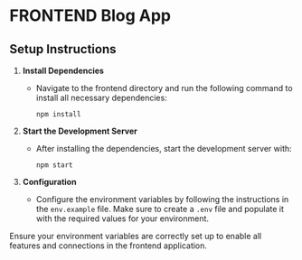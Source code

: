 # FRONTEND Blog App

## Setup Instructions

1. **Install Dependencies**
   - Navigate to the frontend directory and run the following command to install all necessary dependencies:
     ```
     npm install
     ```

2. **Start the Development Server**
   - After installing the dependencies, start the development server with:
     ```
     npm start
     ```

3. **Configuration**
   - Configure the environment variables by following the instructions in the `env.example` file. Make sure to create a `.env` file and populate it with the required values for your environment.

Ensure your environment variables are correctly set up to enable all features and connections in the frontend application.
